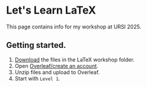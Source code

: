 # Let's Learn LaTeX

This page contains info for my workshop at URSI 2025.

## Getting started.
1. [Download](https://downgit.github.io/#/home?url=https://github.com/tghyde/sharing/tree/main/LaTeX%20workshop) the files in the LaTeX workshop folder.
2. Open [Overleaf/create an account](https://www.overleaf.com/).
3. Unzip files and upload to Overleaf.
4. Start with `Level 1`.
